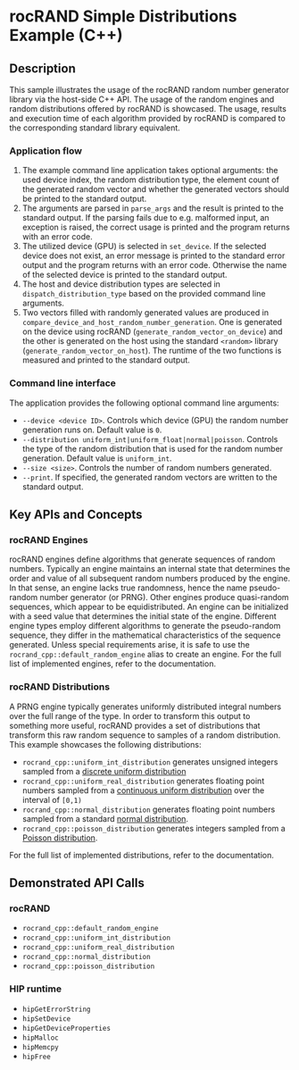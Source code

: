 # rocRAND Simple Distributions Example (C++)

## Description
This sample illustrates the usage of the rocRAND random number generator library via the host-side C++ API. The usage of the random engines and random distributions offered by rocRAND is showcased. The usage, results and execution time of each algorithm provided by rocRAND is compared to the corresponding standard library equivalent.

### Application flow 
1. The example command line application takes optional arguments: the used device index, the random distribution type, the element count of the generated random vector and whether the generated vectors should be printed to the standard output.
2. The arguments are parsed in `parse_args` and the result is printed to the standard output. If the parsing fails due to e.g. malformed input, an exception is raised, the correct usage is printed and the program returns with an error code.
3. The utilized device (GPU) is selected in `set_device`. If the selected device does not exist, an error message is printed to the standard error output and the program returns with an error code. Otherwise the name of the selected device is printed to the standard output.
4. The host and device distribution types are selected in `dispatch_distribution_type` based on the provided command line arguments.
5. Two vectors filled with randomly generated values are produced in `compare_device_and_host_random_number_generation`. One is generated on the device using rocRAND (`generate_random_vector_on_device`) and the other is generated on the host using the standard `<random>` library (`generate_random_vector_on_host`). The runtime of the two functions is measured and printed to the standard output.

### Command line interface
The application provides the following optional command line arguments:
- `--device <device ID>`. Controls which device (GPU) the random number generation runs on. Default value is `0`.
- `--distribution uniform_int|uniform_float|normal|poisson`. Controls the type of the random distribution that is used for the random number generation. Default value is `uniform_int`.
- `--size <size>`. Controls the number of random numbers generated.
- `--print`. If specified, the generated random vectors are written to the standard output.

## Key APIs and Concepts
### rocRAND Engines
rocRAND engines define algorithms that generate sequences of random numbers. Typically an engine maintains an internal state that determines the order and value of all subsequent random numbers produced by the engine. In that sense, an engine lacks true randomness, hence the name pseudo-random number generator (or PRNG). Other engines produce quasi-random sequences, which appear to be equidistributed. An engine can be initialized with a seed value that determines the initial state of the engine. Different engine types employ different algorithms to generate the pseudo-random sequence, they differ in the mathematical characteristics of the sequence generated. Unless special requirements arise, it is safe to use the `rocrand_cpp::default_random_engine` alias to create an engine. For the full list of implemented engines, refer to the documentation.

### rocRAND Distributions
A PRNG engine typically generates uniformly distributed integral numbers over the full range of the type. In order to transform this output to something more useful, rocRAND provides a set of distributions that transform this raw random sequence to samples of a random distribution. This example showcases the following distributions:
- `rocrand_cpp::uniform_int_distribution` generates unsigned integers sampled from a [discrete uniform distribution](https://en.wikipedia.org/wiki/discrete_uniform_distribution)
- `rocrand_cpp::uniform_real_distribution` generates floating point numbers sampled from a [continuous uniform distribution](https://en.wikipedia.org/wiki/Continuous_uniform_distribution) over the interval of `[0,1)`
- `rocrand_cpp::normal_distribution` generates floating point numbers sampled from a standard [normal distribution](https://en.wikipedia.org/wiki/Normal_distribution).
- `rocrand_cpp::poisson_distribution` generates integers sampled from a [Poisson distribution](https://en.wikipedia.org/wiki/Poisson_distribution).

For the full list of implemented distributions, refer to the documentation.

## Demonstrated API Calls

### rocRAND
- `rocrand_cpp::default_random_engine`
- `rocrand_cpp::uniform_int_distribution`
- `rocrand_cpp::uniform_real_distribution`
- `rocrand_cpp::normal_distribution`
- `rocrand_cpp::poisson_distribution`

### HIP runtime
- `hipGetErrorString`
- `hipSetDevice`
- `hipGetDeviceProperties`
- `hipMalloc`
- `hipMemcpy`
- `hipFree`
